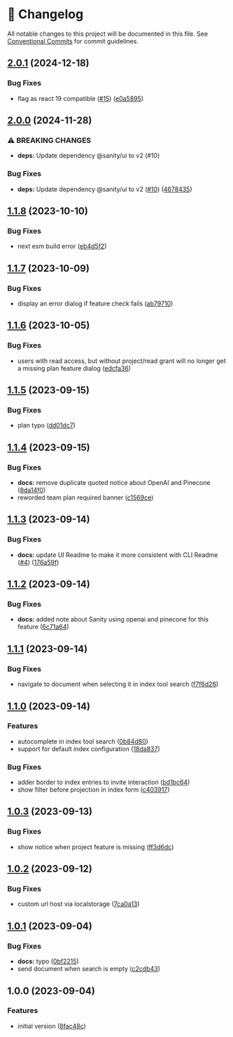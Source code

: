 <!-- markdownlint-disable --><!-- textlint-disable -->

# 📓 Changelog

All notable changes to this project will be documented in this file. See
[Conventional Commits](https://conventionalcommits.org) for commit guidelines.

## [2.0.1](https://github.com/sanity-io/embeddings-index-ui/compare/v2.0.0...v2.0.1) (2024-12-18)

### Bug Fixes

- flag as react 19 compatible ([#15](https://github.com/sanity-io/embeddings-index-ui/issues/15)) ([e0a5895](https://github.com/sanity-io/embeddings-index-ui/commit/e0a5895e1cfac6cbc7a5aeb4fdcfbc11a4dc94de))

## [2.0.0](https://github.com/sanity-io/embeddings-index-ui/compare/v1.1.8...v2.0.0) (2024-11-28)

### ⚠ BREAKING CHANGES

- **deps:** Update dependency @sanity/ui to v2 (#10)

### Bug Fixes

- **deps:** Update dependency @sanity/ui to v2 ([#10](https://github.com/sanity-io/embeddings-index-ui/issues/10)) ([4678435](https://github.com/sanity-io/embeddings-index-ui/commit/4678435809d43f6a2d6e239852888ffb8f71be19))

## [1.1.8](https://github.com/sanity-io/embeddings-index-ui/compare/v1.1.7...v1.1.8) (2023-10-10)

### Bug Fixes

- next esm build error ([eb4d5f2](https://github.com/sanity-io/embeddings-index-ui/commit/eb4d5f272ecadf4b271d58b89ee34145f789316b))

## [1.1.7](https://github.com/sanity-io/embeddings-index-ui/compare/v1.1.6...v1.1.7) (2023-10-09)

### Bug Fixes

- display an error dialog if feature check fails ([ab79710](https://github.com/sanity-io/embeddings-index-ui/commit/ab797104079f05d7ad97a18a70ebba128560f2f2))

## [1.1.6](https://github.com/sanity-io/embeddings-index-ui/compare/v1.1.5...v1.1.6) (2023-10-05)

### Bug Fixes

- users with read access, but without project/read grant will no longer get a missing plan feature dialog ([edcfa36](https://github.com/sanity-io/embeddings-index-ui/commit/edcfa36f4a4ccea8f5342f2eeaa10db46bbb6c58))

## [1.1.5](https://github.com/sanity-io/embeddings-index-ui/compare/v1.1.4...v1.1.5) (2023-09-15)

### Bug Fixes

- plan typo ([dd01dc7](https://github.com/sanity-io/embeddings-index-ui/commit/dd01dc73b88e5b8716c8196f527b51de2140e8e4))

## [1.1.4](https://github.com/sanity-io/embeddings-index-ui/compare/v1.1.3...v1.1.4) (2023-09-15)

### Bug Fixes

- **docs:** remove duplicate quoted notice about OpenAI and Pinecone ([8da14f0](https://github.com/sanity-io/embeddings-index-ui/commit/8da14f061b26310dcec8efa9abfa59561eee37fe))
- reworded team plan required banner ([c1569ce](https://github.com/sanity-io/embeddings-index-ui/commit/c1569ce451d2279f1d711379107ddba3ca2d28aa))

## [1.1.3](https://github.com/sanity-io/embeddings-index-ui/compare/v1.1.2...v1.1.3) (2023-09-14)

### Bug Fixes

- **docs:** update UI Readme to make it more consistent with CLI Readme ([#4](https://github.com/sanity-io/embeddings-index-ui/issues/4)) ([176a59f](https://github.com/sanity-io/embeddings-index-ui/commit/176a59faf97be5490ae0a0b1d58d7d96712a285c))

## [1.1.2](https://github.com/sanity-io/embeddings-index-ui/compare/v1.1.1...v1.1.2) (2023-09-14)

### Bug Fixes

- **docs:** added note about Sanity using openai and pinecone for this feature ([6c71a64](https://github.com/sanity-io/embeddings-index-ui/commit/6c71a64e6ce0ed2ccbfd77750ce4af4182b04a0a))

## [1.1.1](https://github.com/sanity-io/embeddings-index-ui/compare/v1.1.0...v1.1.1) (2023-09-14)

### Bug Fixes

- navigate to document when selecting it in index tool search ([f7f6d26](https://github.com/sanity-io/embeddings-index-ui/commit/f7f6d26e1a5c3ae2d8a0adfaed2e30c4faf71ba0))

## [1.1.0](https://github.com/sanity-io/embeddings-index-ui/compare/v1.0.3...v1.1.0) (2023-09-14)

### Features

- autocomplete in index tool search ([0b84d80](https://github.com/sanity-io/embeddings-index-ui/commit/0b84d80e63d1cde83856d2443c2731fdd67a7654))
- support for default index configuration ([18da837](https://github.com/sanity-io/embeddings-index-ui/commit/18da837aabcaa9b64233d16167e4aa32d562f09c))

### Bug Fixes

- adder border to index entries to invite interaction ([bd1bc64](https://github.com/sanity-io/embeddings-index-ui/commit/bd1bc64c7ee988bef390ec5e5465f32d5eb4b611))
- show filter before projection in index form ([c403917](https://github.com/sanity-io/embeddings-index-ui/commit/c4039177e6824fcea5c2936df899ea7235813e42))

## [1.0.3](https://github.com/sanity-io/embeddings-index-ui/compare/v1.0.2...v1.0.3) (2023-09-13)

### Bug Fixes

- show notice when project feature is missing ([ff3d6dc](https://github.com/sanity-io/embeddings-index-ui/commit/ff3d6dc79c3944c9a6e938ae6a3059d108d2722b))

## [1.0.2](https://github.com/sanity-io/embeddings-index-ui/compare/v1.0.1...v1.0.2) (2023-09-12)

### Bug Fixes

- custom url host via localstorage ([7ca0a13](https://github.com/sanity-io/embeddings-index-ui/commit/7ca0a132007dab02f1b0c682a6f309f4cf6fe460))

## [1.0.1](https://github.com/sanity-io/embeddings-index-ui/compare/v1.0.0...v1.0.1) (2023-09-04)

### Bug Fixes

- **docs:** typo ([0bf2215](https://github.com/sanity-io/embeddings-index-ui/commit/0bf2215eebf946e60b0af4afeda365d307b64c7e))
- send document when search is empty ([c2cdb43](https://github.com/sanity-io/embeddings-index-ui/commit/c2cdb436b5ae0a08d14bfb16ad2b039f78558134))

## 1.0.0 (2023-09-04)

### Features

- initial version ([8fac48c](https://github.com/sanity-io/embeddings-index-ui/commit/8fac48cba2405430681c43904fc1b11ffa95b761))
